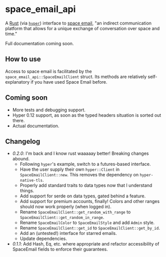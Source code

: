 # space\_email\_api #
A [Rust](https://www.rust-lang.org) (via [`hyper`](https://hyper.rs/)) interface to [space email](https://space.galaxybuster.net), "an indirect communication platform that allows for a unique exchange of conversation over space and time." 

Full documentation coming soon.

## How to use ##
Access to space email is facilitated by the `space_email_api::SpaceEmailClient` struct. Its methods are relatively self-explanatory if you have used Space Email before.

## Coming soon ##
- More tests and debugging support.
- Hyper 0.12 support, as soon as the typed headers situation is sorted out there.
- Actual documentation.

## Changelog ##
- *0.2.0*: I'm back and I know rust waaaaay better! Breaking changes abound.
    - Following `hyper`'s example, switch to a futures-based interface.
    - Have the user supply their own `hyper::Client` in `SpaceEmailClient::new`. This removes the dependency on `hyper-native-tls`.
    - Properly add standard traits to data types now that I understand things.
    - Add support for serde on data types, gated behind a feature.
    - Add support for premium accounts, finally! Colors and other ranges should now work properly (when logged in).
    - Rename `SpaceEmailClient::get_random_with_range` to `SpaceEmailClient::get_random_in_range`.
    - Rename `SpaceEmailColor` to `SpaceEmailStyle` and add `Admin` style.
    - Rename `SpaceEmailClient::get_id` to `SpaceEmailClient::get_by_id`.
    - Add an (untested!) interface for starred emails. 
    - Update dependencies.
- *0.1.1*:  Add Hash, Eq, etc. where appropriate and refactor accessibility of SpaceEmail fields to enforce their guarantees.
